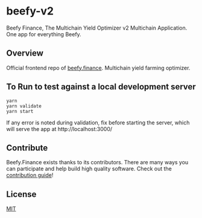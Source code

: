 # beefy-v2
Beefy Finance, The Multichain Yield Optimizer v2 Multichain Application. One app for everything Beefy.

## Overview

Official frontend repo of [beefy.finance](https://app.beefy.finance). Multichain yield farming optimizer.

## To Run to test against a local development server 
```
yarn
yarn validate
yarn start
```
If any error is noted during validation, fix before starting the server, which will serve the app at http://localhost:3000/


## Contribute

Beefy.Finance exists thanks to its contributors. There are many ways you can participate and help build high quality software. Check out the [contribution guide](CONTRIBUTING.md)!

## License

[MIT](LICENSE)
